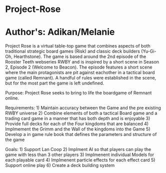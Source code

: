 # Project-Rose
# Author's: Adikan/Melanie
Project Rose is a virtual table-top game that combines aspects of both
traditional strategic board games (Risk) and classic deck builders (Yu-Gi-Oh, Hearthstone).
The game is based around the 2nd episode of the Rooster Teeth webseries RWBY and is inspired
by a short scene in Season 2, Episode 2 (Welcome to Beacon). The episode features a short scene
where the main protagonists are pit against eachother in a tactical board game (called Remnant). A handful of 
rules were established in the scene, but for the most part the game is left undefined. 

Purpose: Project Rose seeks to bring to life the boardgame of Remnant online. 

Requirements: 
	1) Maintain accuracy between the Game and the pre existing RWBY universe
	2) Combine elements of both a tactical Board game and a trading card game in a manner that has both depth and is enjoyable
	3) Provide full decks for each of the Four kingdoms that are balanced
	4) Implmement the Grimm and the Wall of the kingdoms into the Game
	5) Develop a in game rule book that defines the parameters and structure of the game

Goals:
	1) Support Lan Coop
	2) Implment AI so that players can play the game with less than 3 other players
	3) Implmenent individual Models for each playable card
	4) Implmenent particle effects for each effect card
	5) Support online play
	6) Create a deck building system 

